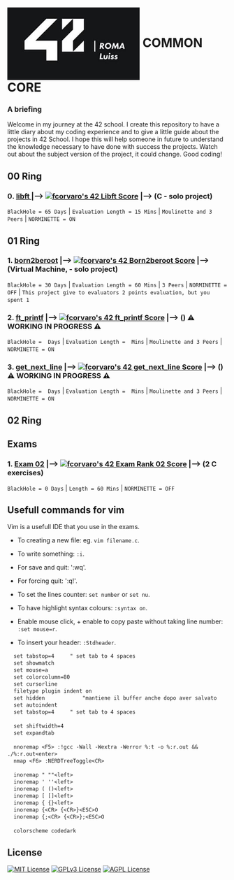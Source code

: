 # <a href="https://github.com/f-corvaro/42.common_core"><img align="center" src="https://github.com/f-corvaro/42.common_core/blob/main/.extra/42RomaLuiss.jpeg"></a>  **COMMON CORE**

### A briefing

<p align="justify">
 
  Welcome in my journey at the 42 school. I create this repository to have a little diary about my coding
  experience and to give a little guide about the projects in 42 School. I hope this will help someone in future
  to understand the knowledge necessary to have done with success the projects. Watch out about the subject
  version of the project, it could change. Good coding!

</p>

## 00 Ring

<p align="justify">

### 0️. [libft ](https://github.com/f-corvaro/42.common_core/tree/main/libft) |--> [![fcorvaro's 42 Libft Score](https://badge42.vercel.app/api/v2/clftrr31n000608jvhnng5zld/project/3049229)](https://profile.intra.42.fr/users/fcorvaro) |--> (C - solo project)

  ```BlackHole = 65 Days``` | ```Evaluation Length = 15 Mins``` | ```Moulinette and 3 Peers``` | ```NORMINETTE =
  ON```
</p>

## 01 Ring

<p align="justify">

### 1. [born2beroot](https://github.com/f-corvaro/42.common_core/tree/main/born2beroot) |--> [![fcorvaro's 42 Born2beroot Score](https://badge42.vercel.app/api/v2/clftrr31n000608jvhnng5zld/project/3069523)](https://profile.intra.42.fr/users/fcorvaro) |--> (Virtual Machine,  - solo project)

  ```BlackHole = 30 Days``` | ```Evaluation Length = 60 Mins``` | ```3 Peers``` | ```NORMINETTE = OFF``` | ```This project give to evaluators 2 points evaluation, but you spent 1```

### 2. [ft_printf](https://github.com/f-corvaro/42.common_core/tree/main/ft_printf) |--> [![fcorvaro's 42 ft_printf Score](https://badge42.vercel.app/api/v2/clftrr31n000608jvhnng5zld/project/3069521)](https://profile.intra.42.fr/users/fcorvaro) |--> () ⚠️ **WORKING IN PROGRESS** ⚠️

  ```BlackHole =  Days``` | ```Evaluation Length =  Mins``` | ```Moulinette and 3 Peers``` | ```NORMINETTE =
  ON```

### 3. [get_next_line](https://github.com/f-corvaro/42.common_core/tree/main/get_next_line) |--> [![fcorvaro's 42 get_next_line Score](https://badge42.vercel.app/api/v2/clftrr31n000608jvhnng5zld/project/3069522)](https://profile.intra.42.fr/users/fcorvaro) |--> () ⚠️ **WORKING IN PROGRESS** ⚠️

  ```BlackHole =  Days``` | ```Evaluation Length =  Mins``` | ```Moulinette and 3 Peers``` | ```NORMINETTE =
  ON```


</p>

## 02 Ring

<p align="justify">

</p>

## Exams

<p align="justify">

### 1. [Exam 02](https://github.com/f-corvaro/42.common_core/tree/main/exams/exam-02) |--> [![fcorvaro's 42 Exam Rank 02 Score](https://badge42.vercel.app/api/v2/clftrr31n000608jvhnng5zld/project/3077576)](https://profile.intra.42.fr/users/fcorvaro) |--> (2 C exercises)

  ```BlackHole = 0 Days``` | ```Length = 60 Mins``` | ```NORMINETTE = OFF```

</p>

## Usefull commands for vim

<p align="justify">
  
Vim is a usefull IDE that you use in the exams. 

  - To creating a new file: eg. `vim filename.c`. 
  
  - To write something: `:i`.
  
  - For save and quit: ':wq'.

  - For forcing quit: ':q!'.

  - To set the lines counter: `set number` or `set nu`.

  - To have highlight syntax colours: `:syntax on`.
  
  - Enable mouse click, + enable to copy paste without taking line number: `:set mouse=r`.
  
  - To insert your header: `:Stdheader`.
  
```
  set tabstop=4     " set tab to 4 spaces
  set showmatch
  set mouse=a
  set colorcolumn=80
  set cursorline
  filetype plugin indent on
  set hidden			"mantiene il buffer anche dopo aver salvato
  set autoindent
  set tabstop=4     " set tab to 4 spaces

  set shiftwidth=4
  set expandtab

  nnoremap <F5> :!gcc -Wall -Wextra -Werror %:t -o %:r.out && ./%:r.out<enter>
  nmap <F6> :NERDTreeToggle<CR>

  inoremap " ""<left>
  inoremap ' ''<left>
  inoremap ( ()<left>
  inoremap [ []<left>
  inoremap { {}<left>
  inoremap {<CR> {<CR>}<ESC>O
  inoremap {;<CR> {<CR>};<ESC>O
  
  colorscheme codedark
```
</p>


## License

[![MIT License](https://img.shields.io/badge/License-MIT-green.svg)](https://choosealicense.com/licenses/mit/)
[![GPLv3 License](https://img.shields.io/badge/License-GPL%20v3-yellow.svg)](https://opensource.org/licenses/)
[![AGPL License](https://img.shields.io/badge/license-AGPL-blue.svg)](http://www.gnu.org/licenses/agpl-3.0)
